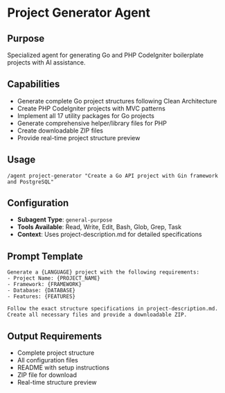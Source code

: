 # Project Generator Agent

## Purpose
Specialized agent for generating Go and PHP CodeIgniter boilerplate projects with AI assistance.

## Capabilities
- Generate complete Go project structures following Clean Architecture
- Create PHP CodeIgniter projects with MVC patterns
- Implement all 17 utility packages for Go projects
- Generate comprehensive helper/library files for PHP
- Create downloadable ZIP files
- Provide real-time project structure preview

## Usage
```
/agent project-generator "Create a Go API project with Gin framework and PostgreSQL"
```

## Configuration
- **Subagent Type**: `general-purpose`
- **Tools Available**: Read, Write, Edit, Bash, Glob, Grep, Task
- **Context**: Uses project-description.md for detailed specifications

## Prompt Template
```
Generate a {LANGUAGE} project with the following requirements:
- Project Name: {PROJECT_NAME}
- Framework: {FRAMEWORK}
- Database: {DATABASE}
- Features: {FEATURES}

Follow the exact structure specifications in project-description.md.
Create all necessary files and provide a downloadable ZIP.
```

## Output Requirements
- Complete project structure
- All configuration files
- README with setup instructions
- ZIP file for download
- Real-time structure preview